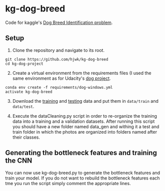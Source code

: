 # kg-dog-breed
Code for kaggle's [Dog Breed Identification problem](https://www.kaggle.com/c/dog-breed-identification).

## Setup
1. Clone the repository and navigate to its root.
```
git clone https://github.com/hjwk/kg-dog-breed
cd kg-dog-project
```

2. Create a virtual environment from the requirements files (I used the same environment as for Udacity's [dog project](https://github.com/udacity/dog-project).
```
conda env create -f requirements/dog-windows.yml
activate kg-dog-breed
```

3. Download the [training](https://www.kaggle.com/c/dog-breed-identification/download/train.zip) and [testing](https://www.kaggle.com/c/dog-breed-identification/download/test.zip) data and put them in `data/train` and `data/test`. 

4. Execute the dataCleaning.py script in order to re-organize the training data into a training and a validation datasets. After running this script you should have a new folder named data_gen and withing it a test and train folder in which the photos are organized into folders named after their classes.

## Generating the bottleneck features and training the CNN
You can now use kg-dog-breed.py to generate the bottleneck features and train your model. If you do not want to rebuild the bottleneck features each tme you run the script simply comment the appropriate lines.
